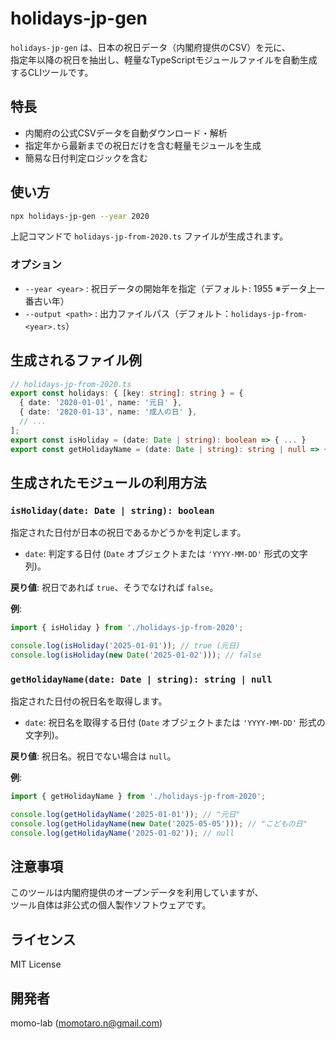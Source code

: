 # holidays-jp-gen

`holidays-jp-gen` は、日本の祝日データ（内閣府提供のCSV）を元に、  
指定年以降の祝日を抽出し、軽量なTypeScriptモジュールファイルを自動生成するCLIツールです。

## 特長

- 内閣府の公式CSVデータを自動ダウンロード・解析
- 指定年から最新までの祝日だけを含む軽量モジュールを生成
- 簡易な日付判定ロジックを含む

## 使い方

```bash
npx holidays-jp-gen --year 2020
```

上記コマンドで `holidays-jp-from-2020.ts` ファイルが生成されます。

### オプション

- `--year <year>` : 祝日データの開始年を指定（デフォルト: 1955 ※データ上一番古い年）
- `--output <path>` : 出力ファイルパス（デフォルト：`holidays-jp-from-<year>.ts`）

## 生成されるファイル例

```ts
// holidays-jp-from-2020.ts
export const holidays: { [key: string]: string } = {
  { date: '2020-01-01', name: '元日' },
  { date: '2020-01-13', name: '成人の日' },
  // ...
];
export const isHoliday = (date: Date | string): boolean => { ... }
export const getHolidayName = (date: Date | string): string | null => { ... }
```

## 生成されたモジュールの利用方法

### `isHoliday(date: Date | string): boolean`

指定された日付が日本の祝日であるかどうかを判定します。

- `date`: 判定する日付 (`Date` オブジェクトまたは `'YYYY-MM-DD'` 形式の文字列)。

**戻り値**: 祝日であれば `true`、そうでなければ `false`。

**例**:

```ts
import { isHoliday } from './holidays-jp-from-2020';

console.log(isHoliday('2025-01-01')); // true (元日)
console.log(isHoliday(new Date('2025-01-02'))); // false
```

### `getHolidayName(date: Date | string): string | null`

指定された日付の祝日名を取得します。

- `date`: 祝日名を取得する日付 (`Date` オブジェクトまたは `'YYYY-MM-DD'` 形式の文字列)。

**戻り値**: 祝日名。祝日でない場合は `null`。

**例**:

```ts
import { getHolidayName } from './holidays-jp-from-2020';

console.log(getHolidayName('2025-01-01')); // "元日"
console.log(getHolidayName(new Date('2025-05-05'))); // "こどもの日"
console.log(getHolidayName('2025-01-02')); // null
```

## 注意事項

このツールは内閣府提供のオープンデータを利用していますが、  
ツール自体は非公式の個人製作ソフトウェアです。

## ライセンス

MIT License

## 開発者

momo-lab (<momotaro.n@gmail.com>)
